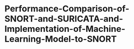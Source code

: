# Performance-Comparison-of-SNORT-and-SURICATA-and-Implementation-of-Machine-Learning-Model-to-SNORT